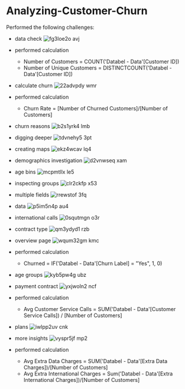 # Analyzing-Customer-Churn

Performed the following challenges:
- data check
![fg3loe2o avj](https://github.com/MarcvWaes/Datacamp-Analyzing-Customer-Churn/assets/120553175/8c341c80-b5ee-42b2-8d0b-3e8e3abc02ce)
- performed calculation
  - Number of Customers = COUNT('Databel - Data'[Customer ID])
  - Number of Unique Customers = DISTINCTCOUNT('Databel - Data'[Customer ID])
- calculate churn
![22advpdy wmr](https://github.com/MarcvWaes/Datacamp-Analyzing-Customer-Churn/assets/120553175/6a623957-f112-45ce-867e-f266564453fe)
- performed calculation
  -  Churn Rate = [Number of Churned Customers]/[Number of Customers]
- churn reasons
![b2s1yrk4 lmb](https://github.com/MarcvWaes/Datacamp-Analyzing-Customer-Churn/assets/120553175/335b055b-ccbb-4449-bd25-ed847f212782)
- digging deeper
![tdvnehy5 3pt](https://github.com/MarcvWaes/Datacamp-Analyzing-Customer-Churn/assets/120553175/6facf2a4-a923-4a2b-a44d-08cd42f55ec2)
- creating maps
![ekz4wcav lq4](https://github.com/MarcvWaes/Datacamp-Analyzing-Customer-Churn/assets/120553175/911a3911-8a3c-4c69-bfee-792773439763)
- demographics investigation
![d2vnwseq xam](https://github.com/MarcvWaes/Datacamp-Analyzing-Customer-Churn/assets/120553175/e2c8ba4f-ec52-406c-a5e1-95a471554c8c)
- age bins
![mcpmtllx le5](https://github.com/MarcvWaes/Datacamp-Analyzing-Customer-Churn/assets/120553175/0400e3db-46c0-4a33-b339-7ef79c5c941a)
- inspecting groups
![clr2ckfp x53](https://github.com/MarcvWaes/Datacamp-Analyzing-Customer-Churn/assets/120553175/e7bc2fdf-e3c5-4940-a974-53187c4afec3)
- multiple fields
![rrewstof 3fq](https://github.com/MarcvWaes/Datacamp-Analyzing-Customer-Churn/assets/120553175/7bdc76e5-9359-4f84-bc69-3284141d5e8c)
- data
![p5im5n4p au4](https://github.com/MarcvWaes/Datacamp-Analyzing-Customer-Churn/assets/120553175/c249ebc7-062b-4856-b982-6efa3e0895f6)
- international calls
![0squtmgn o3r](https://github.com/MarcvWaes/Datacamp-Analyzing-Customer-Churn/assets/120553175/c0b2e372-3e5d-4529-bda5-04403d42d9b4)
- contract type
![qm3ydyd1 rzb](https://github.com/MarcvWaes/Datacamp-Analyzing-Customer-Churn/assets/120553175/c38e3d50-7381-4454-be05-04f68e2c173e)

- overview page
![wqum32gm kmc](https://github.com/MarcvWaes/Datacamp-Analyzing-Customer-Churn/assets/120553175/87a78d1c-b8b1-4b8d-b138-65b0c96ee891)
- performed calculation
    - Churned = IF('Databel - Data'[Churn Label] = "Yes", 1, 0)
- age groups
![kyb5pw4g ubz](https://github.com/MarcvWaes/Datacamp-Analyzing-Customer-Churn/assets/120553175/c9bcf22c-5de7-4227-ab4c-bc9e3289cffb)
- payment contract
![yxjwoln2 ncf](https://github.com/MarcvWaes/Datacamp-Analyzing-Customer-Churn/assets/120553175/a2fea737-0fc5-47fe-ab68-ed813832435d)
- performed calculation
  - Avg Customer Service Calls = SUM('Databel - Data'[Customer Service Calls]) / [Number of Customers]
- plans
![iwlpp2uv cnk](https://github.com/MarcvWaes/Datacamp-Analyzing-Customer-Churn/assets/120553175/cbfc01e8-23f3-46ea-bab7-f2c0e3fb100d)
- more insights
![vyspr5jf mp2](https://github.com/MarcvWaes/Datacamp-Analyzing-Customer-Churn/assets/120553175/72c34f33-1289-412a-9a36-c642f870cb21)
- performed calculation
  - Avg Extra Data Charges = SUM('Databel - Data'[Extra Data Charges])/[Number of Customers]
  - Avg Extra International Charges = Sum('Databel - Data'[Extra International Charges])/[Number of Customers]
